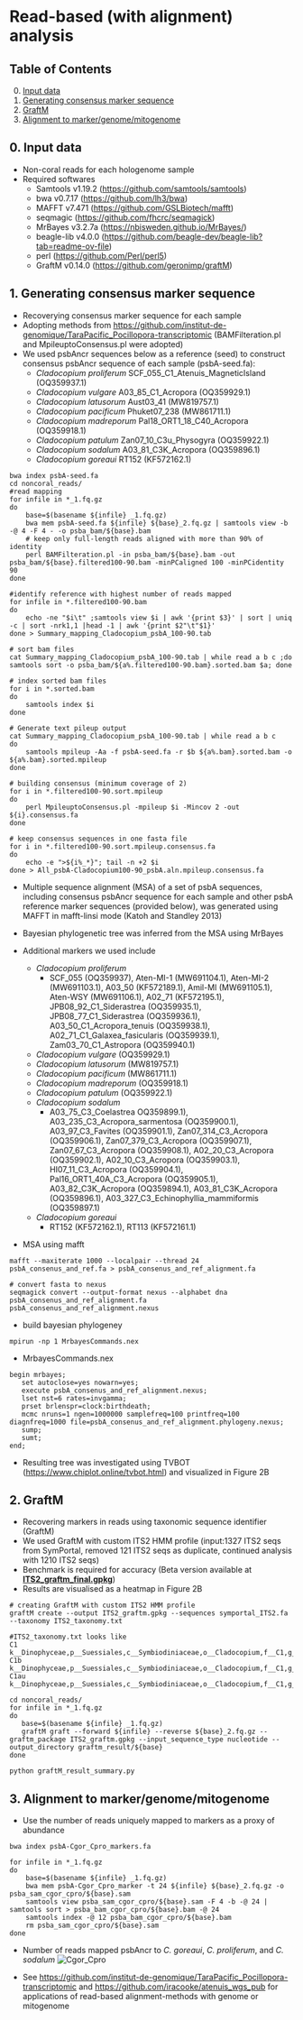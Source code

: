 # Read-based (with alignment) analysis 

## Table of Contents
0. [Input data](#input)
1. [Generating consensus marker sequence](#consensus)
2. [GraftM](#graftm)
3. [Alignment to marker/genome/mitogenome](#alignmentgenome)

## 0. Input data <a name="input"></a>
- Non-coral reads for each hologenome sample
- Required softwares 
     - Samtools v1.19.2 (https://github.com/samtools/samtools) 
     - bwa v0.7.17 (https://github.com/lh3/bwa)
     - MAFFT v7.471 (https://github.com/GSLBiotech/mafft)
     - seqmagic (https://github.com/fhcrc/seqmagick)
     - MrBayes v3.2.7a (https://nbisweden.github.io/MrBayes/)
     - beagle-lib v4.0.0 (https://github.com/beagle-dev/beagle-lib?tab=readme-ov-file)
     - perl  (https://github.com/Perl/perl5)
     - GraftM v0.14.0 (https://github.com/geronimp/graftM)

## 1. Generating consensus marker sequence <a name="consensus"></a>
- Recoverying consensus marker sequence for each sample 
- Adopting methods from https://github.com/institut-de-genomique/TaraPacific_Pocillopora-transcriptomic (BAMFilteration.pl and MpileuptoConsensus.pl were adopted) 
- We used psbAncr sequences below as a reference (seed) to construct consensus psbAncr sequence of each sample (psbA-seed.fa):
  - _Cladocopium proliferum_ SCF_055_C1_Atenuis_MagneticIsland (OQ359937.1)
  - _Cladocopium vulgare_ A03_85_C1_Acropora (OQ359929.1)
  - _Cladocopium latusorum_ Aust03_41 (MW819757.1)
  - _Cladocopium pacificum_ Phuket07_238 (MW861711.1)
  - _Cladocopium madreporum_ Pal18_ORT1_18_C40_Acropora (OQ359918.1)
  - _Cladocopium patulum_ Zan07_10_C3u_Physogyra (OQ359922.1)
  - _Cladocopium sodalum_ A03_81_C3K_Acropora (OQ359896.1)
  - _Cladocopium goreaui_ RT152 (KF572162.1)

```
bwa index psbA-seed.fa
cd noncoral_reads/
#read mapping
for infile in *_1.fq.gz
do
    base=$(basename ${infile} _1.fq.gz)
    bwa mem psbA-seed.fa ${infile} ${base}_2.fq.gz | samtools view -b -@ 4 -F 4 - -o psba_bam/${base}.bam
    # keep only full-length reads aligned with more than 90% of identity
    perl BAMFilteration.pl -in psba_bam/${base}.bam -out psba_bam/${base}.filtered100-90.bam -minPCaligned 100 -minPCidentity 90    
done

#identify reference with highest number of reads mapped 
for infile in *.filtered100-90.bam
do
    echo -ne "$i\t" ;samtools view $i | awk '{print $3}' | sort | uniq -c | sort -nrk1,1 |head -1 | awk '{print $2"\t"$1}'
done > Summary_mapping_Cladocopium_psbA_100-90.tab

# sort bam files 
cat Summary_mapping_Cladocopium_psbA_100-90.tab | while read a b c ;do samtools sort -o psba_bam/${a%.filtered100-90.bam}.sorted.bam $a; done

# index sorted bam files 
for i in *.sorted.bam
do
    samtools index $i
done

# Generate text pileup output
cat Summary_mapping_Cladocopium_psbA_100-90.tab | while read a b c
do
    samtools mpileup -Aa -f psbA-seed.fa -r $b ${a%.bam}.sorted.bam -o ${a%.bam}.sorted.mpileup
done

# building consensus (minimum coverage of 2) 
for i in *.filtered100-90.sort.mpileup
do
    perl MpileuptoConsensus.pl -mpileup $i -Mincov 2 -out ${i}.consensus.fa
done

# keep consensus sequences in one fasta file 
for i in *.filtered100-90.sort.mpileup.consensus.fa
do
    echo -e ">${i%_*}"; tail -n +2 $i
done > All_psbA-Cladocopium100-90_psbA.aln.mpileup.consensus.fa
```

- Multiple sequence alignment (MSA) of a set of psbA sequences, including consensus psbAncr sequence for each sample and other psbA reference marker sequences (provided below), was generated using MAFFT in mafft-linsi mode (Katoh and Standley 2013)
- Bayesian phylogenetic tree was inferred from the MSA using MrBayes
- Additional markers we used include
  - _Cladocopium proliferum_
    - SCF_055 (OQ359937), Aten-MI-1 (MW691104.1), Aten-MI-2 (MW691103.1), A03_50 (KF572189.1), Amil-MI (MW691105.1), Aten-WSY (MW691106.1), A02_71 (KF572195.1), JPB08_92_C1_Siderastrea (OQ359935.1), JPB08_77_C1_Siderastrea (OQ359936.1), A03_50_C1_Acropora_tenuis (OQ359938.1), A02_71_C1_Galaxea_fasicularis (OQ359939.1), Zam03_70_C1_Astropora (OQ359940.1)
  - _Cladocopium vulgare_ (OQ359929.1)
  - _Cladocopium latusorum_ (MW819757.1)
  - _Cladocopium pacificum_ (MW861711.1)
  - _Cladocopium madreporum_ (OQ359918.1)
  - _Cladocopium patulum_ (OQ359922.1)
  - _Cladocopium sodalum_
    - A03_75_C3_Coelastrea OQ359899.1), A03_235_C3_Acropora_sarmentosa (OQ359900.1), A03_97_C3_Favites (OQ359901.1), Zan07_314_C3_Acropora (OQ359906.1), Zan07_379_C3_Acropora (OQ359907.1), Zan07_67_C3_Acropora (OQ359908.1), A02_20_C3_Acropora (OQ359902.1), A02_10_C3_Acropora (OQ359903.1), HI07_11_C3_Acropora (OQ359904.1), Pal16_ORT1_40A_C3_Acropora (OQ359905.1), A03_82_C3K_Acropora (OQ359894.1), A03_81_C3K_Acropora (OQ359896.1), A03_327_C3_Echinophyllia_mammiformis (OQ359897.1)
  - _Cladocopium goreaui_
    - RT152 (KF572162.1), RT113 (KF572161.1)

- MSA using mafft 
```
mafft --maxiterate 1000 --localpair --thread 24 psbA_consenus_and_ref.fa > psbA_consenus_and_ref_alignment.fa

# convert fasta to nexus
seqmagick convert --output-format nexus --alphabet dna psbA_consenus_and_ref_alignment.fa psbA_consenus_and_ref_alignment.nexus
```

- build bayesian phylogeney
```
mpirun -np 1 MrbayesCommands.nex
```

- MrbayesCommands.nex
```
begin mrbayes;
   set autoclose=yes nowarn=yes;
   execute psbA_consenus_and_ref_alignment.nexus;
   lset nst=6 rates=invgamma;
   prset brlenspr=clock:birthdeath;
   mcmc nruns=1 ngen=1000000 samplefreq=100 printfreq=100 diagnfreq=1000 file=psbA_consenus_and_ref_alignment.phylogeny.nexus;
   sump;
   sumt;
end;
```
- Resulting tree was investigated using TVBOT (https://www.chiplot.online/tvbot.html) and visualized in Figure 2B

## 2. GraftM <a name="graftm"></a>
- Recovering markers in reads using taxonomic sequence identifier (GraftM)
- We used GraftM with custom ITS2 HMM profile (input:1327 ITS2 seqs from SymPortal, removed 121 ITS2 seqs as duplicate, continued analysis with 1210 ITS2 seqs)
- Benchmark is required for accuracy (Beta version available at **[ ITS2_graftm_final.gpkg](ITS2_graftm_final.gpkg)**)
- Results are visualised as a heatmap in Figure 2B

```
# creating GraftM with custom ITS2 HMM profile 
graftM create --output ITS2_graftm.gpkg --sequences symportal_ITS2.fa --taxonomy ITS2_taxonomy.txt

#ITS2_taxonomy.txt looks like
C1	k__Dinophyceae,p__Suessiales,c__Symbiodiniaceae,o__Cladocopium,f__C1,g__C1
C1b	k__Dinophyceae,p__Suessiales,c__Symbiodiniaceae,o__Cladocopium,f__C1,g__C1b
C1au	k__Dinophyceae,p__Suessiales,c__Symbiodiniaceae,o__Cladocopium,f__C1,g__C1au

cd noncoral_reads/
for infile in *_1.fq.gz
do
   base=$(basename ${infile} _1.fq.gz)
   graftM graft --forward ${infile} --reverse ${base}_2.fq.gz --graftm_package ITS2_graftm.gpkg --input_sequence_type nucleotide --output_directory graftm_result/${base}
done

python graftM_result_summary.py
```

## 3. Alignment to marker/genome/mitogenome <a name="alignmentgenome"></a>
- Use the number of reads uniquely mapped to markers as a proxy of abundance

```
bwa index psbA-Cgor_Cpro_markers.fa

for infile in *_1.fq.gz
do
    base=$(basename ${infile} _1.fq.gz)
    bwa mem psbA-Cgor_Cpro_marker -t 24 ${infile} ${base}_2.fq.gz -o psba_sam_cgor_cpro/${base}.sam
    samtools view psba_sam_cgor_cpro/${base}.sam -F 4 -b -@ 24 | samtools sort > psba_bam_cgor_cpro/${base}.bam -@ 24
    samtools index -@ 12 psba_bam_cgor_cpro/${base}.bam
    rm psba_sam_cgor_cpro/${base}.sam
done
```
- Number of reads mapped psbAncr to _C. goreaui_, _C. proliferum_, and _C. sodalum_
![Cgor_Cpro](https://github.com/hisatakeishida/Symb-SHIN/assets/95674651/9a3436f1-993b-4ccc-8386-045fc3e404ca)


- See https://github.com/institut-de-genomique/TaraPacific_Pocillopora-transcriptomic and https://github.com/iracooke/atenuis_wgs_pub for applications of read-based alignment-methods with genome or mitogenome

